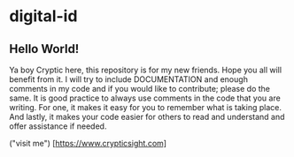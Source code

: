 # digital-id
## Hello World!

Ya boy Cryptic here, 
 this repository is for my new friends. Hope you all will benefit from it. I will try to include DOCUMENTATION and enough    comments in my code and if you would like to contribute; please do the same. It is good practice to always use comments
in the code that you are writing. For one, it makes it easy for you to remember what is taking place. And lastly, it makes your code easier for others to read and understand and offer assistance if needed.

("visit me") [https://www.crypticsight.com]
